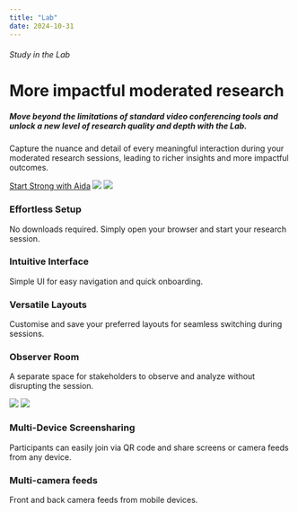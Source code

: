 ```yaml
---
title: "Lab"
date: 2024-10-31
---
```


###### Study in the Lab

# More impactful moderated research

##### Move beyond the limitations of standard video conferencing tools and unlock a new level of research quality and depth with the Lab.  
  
Capture the nuance and detail of every meaningful interaction during your moderated research sessions, leading to richer insights and more impactful outcomes.

[Start Strong with Aida](https://beings.com/contact/) ![](images/Group-334-3.png) ![](images/Group-334-3.png)

### Effortless Setup

No downloads required. Simply open your browser and start your research session.

### Intuitive Interface

Simple UI for easy navigation and quick onboarding.

### Versatile Layouts

Customise and save your preferred layouts for seamless switching during sessions.

### Observer Room

A separate space for stakeholders to observe and analyze without disrupting the session.

![](images/Group-341.png) ![](images/joined-and-share-screen-306x650.png)

### Multi-Device Screensharing

Participants can easily join via QR code and share screens or camera feeds from any device.

### Multi-camera feeds

Front and back camera feeds from mobile devices.
